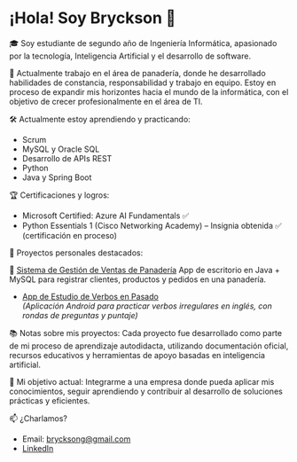 # ¡Hola! Soy Bryckson 👋

🎓 Soy estudiante de segundo año de Ingeniería Informática, apasionado por la tecnología, Inteligencia Artificial y el desarrollo de software.

🍞 Actualmente trabajo en el área de panadería, donde he desarrollado habilidades de constancia, responsabilidad y trabajo en equipo. 
Estoy en proceso de expandir mis horizontes hacia el mundo de la informática, con el objetivo de crecer profesionalmente en el área de TI.

🛠️ Actualmente estoy aprendiendo y practicando:
- Scrum
- MySQL y Oracle SQL
- Desarrollo de APIs REST
- Python
- Java y Spring Boot

🏆 Certificaciones y logros:
- Microsoft Certified: Azure AI Fundamentals ✅
- Python Essentials 1 (Cisco Networking Academy) – Insignia obtenida ✅ (certificación en proceso)

🚀 Proyectos personales destacados:

🥖 [Sistema de Gestión de Ventas de Panadería](https://github.com/Bryckson/Panaderia)
App de escritorio en Java + MySQL para registrar clientes, productos y pedidos en una panadería.

- [App de Estudio de Verbos en Pasado](#)  
  *(Aplicación Android para practicar verbos irregulares en inglés, con rondas de preguntas y puntaje)*

📚 Notas sobre mis proyectos:
Cada proyecto fue desarrollado como parte de mi proceso de aprendizaje autodidacta, utilizando documentación oficial, recursos educativos y herramientas de apoyo basadas en inteligencia artificial.

🎯 Mi objetivo actual:
Integrarme a una empresa donde pueda aplicar mis conocimientos, seguir aprendiendo y contribuir al desarrollo de soluciones prácticas y eficientes.

📫 ¿Charlamos?
- Email: brycksong@gmail.com
- [LinkedIn](#) 
